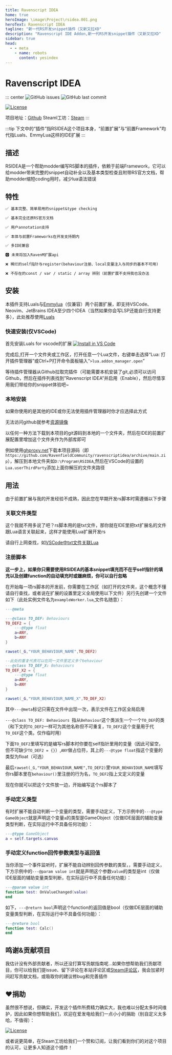 ```yaml
---
title: Ravenscript IDEA
home: true
heroImage: \image\Project\rsidea.001.png
heroText: Ravenscript IDEA
tagline: "新一代RS开发snippet插件（又新又拉XD"
description: "Ravenscript IDE Addon,新一代RS开发snippet插件（又新又拉XD"
sidebar: true
head:
  - - meta
    - name: robots
      content: yesindex
---
```


# Ravenscript IDEA

::: center
![GitHub issues](https://img.shields.io/github/issues/RavenfieldCommunity/ravenscriptidea.svg?style=flat-square&) ![GitHub last commit](https://img.shields.io/github/last-commit/RavenfieldCommunity/ravenscriptidea.svg?style=flat-square&)


[![License](https://img.shields.io/badge/%E6%8E%88%E6%9D%83%E5%9F%BA%E4%BA%8E%E8%AE%B8%E5%8F%AF-GPLv3-lightblue.svg?style=for-the-badge&)](https://github.com/RavenfieldCommunity/ravenscriptidea/blob/main/LICENSE)

项目地址：[Github](https://github.com/RavenfieldCommunity/ravenscriptidea/) Steaml工坊：[Steam](https://steamcommunity.com/sharedfiles/filedetails/?id=3160495493)
:::

:::tip
下文中的“插件”指RSIDEA这个项目本身，“前置扩展”与“前置Framework”均代指Luals、EmmyLua这样的IDE扩展
:::

## 描述

RSIDEA是一个帮助modder编写RS脚本的插件，依赖于前端Framework，它可以给modder带来完整的snippet自动补全以及基本类型检查且附带RS官方文档，帮助modder缩短coding用时，减少lua语法错误


## 特性
```md
✅ 基本完整、简单易用的snippet&type checking

✅ 基本完全还原RS官方文档

✅ 用户annotation支持

✅ 本体与前置Frameworks在开发支持期内

✅ 多IDE兼容

🅾 未来将加入RavenM扩展api

❌ 稀烂的self指针与register(behaviour注册、local变量注入与同步的基本不可用)

❌ 不存在的const / var / static / array 辨别（前置扩展不支持我也没办法
```

## 安装
本插件支持Luals与[Emmylua](https:\\emmylua.github.io)（仅兼容）两个前置扩展，即支持VSCode、Neovim、JetBrains IDEA至少四个IDEA（当然如果你会写LSP还能自行支持更多），此处推荐使用[Luals](https:\\luals.github.io)

### 快速安装(仅VSCode)

首先安装Luals for vscode的扩展 [![Install in VS Code](https://img.shields.io/badge/VS%20Code-Install-blue?style=for-the-badge&logo=visualstudiocode "Install in VS Code")](https://marketplace.visualstudio.com/items?itemName=sumneko.lua)

完成后,打开一个文件夹或工作区，打开任意一个Lua文件，右键单击选择“Lua: 打开插件管理器”或Ctrl+P打开命令面板输入“`>lua.addon_manager.open`”

等待插件管理器从Github拉取完插件（可能需要本机安装了git,必须可以访问Github，然后在插件列表找到”Ravenscript IDEA”并启用（Enable），然后尽情享用我们带给你的snippet体验吧~

### 本地安装

如果你使用的是其他的IDE或你无法使用插件管理器时你才应选择此方式

无法访问github就参考[资源镜像](/cn/RESOURCE.md)

以任何一种方法下载到本项目的git源码到本地的一个文件夹，然后在IDE的前置扩展配置里增加这个文件夹作为外部库即可

例如使用[ghproxy.net](https://ghproxy.net)下载本项目源码（即`https://github.com/RavenfieldCommunity/ravenscriptidea/archive/main.zip`），解压到本地文件夹如`D:\Program\RSIDEA`,然后在VSCode的设置的`Lua.userThirdParty`添加上面你解压的文件夹路径


## 用法

由于前置扩展与我的开发经验不成熟，因此您在早期开发rs脚本时需遵循以下步骤

### 关联文件类型

这个我就不用多说了吧？rs脚本用的是txt文件，那你就在IDE里把txt扩展名的文件跟Lua语言关联起来，这样才能使用Lua扩展开发rs

请自行上网查找，如[VSCode中txt文件关联Lua](https://blog.csdn.net/u012433546/article/details/100566579)

### 注册脚本

**这一步上，如果你只需要使用RSIDEA的基本snippet填充而不在乎self指针的填充以及创建function的自动填充时或嫌麻烦，你可以自行忽略**

在开始每一项rs脚本的开发前，你需要在工作区（如打开的文件夹，这个概念不懂请自行查找，或者说在扩展的设置里定义全局使用以下文件）另行先创建一个文件如下（此处实例文件名为`exampleWorker.lua`,文件名随意）：
```lua
---@meta

---@class TO_DEF: Behaviours 
TO_DEF2 = {
    ---@type float
    a=ANY,
	b=ANY
}

rawset(_G,"YOUR_BEHAVIOUR_NAME",TO_DEF2)

--此处的重复代表可以在同一文件里定义多个behaviour
---@class TO_DEF_X: Behaviours 
TO_DEF_X2 = {
    ---@type float
    a=ANY,
	b=ANY
}

rawset(_G,"YOUR_BEHAVIOUR_NAME_X",TO_DEF_X2)
```

其中`---@meta`标记只需在文件中出现一次，表示文件在工作区全局启用

`---@class TO_DEF: Behaviours `指从`Behaviour`这个类派生一个一个`TO_DEF`的类（和下文的`TO_DEF2`一样可为其他名称但不可重复，`TO_DEF2`这个变量用于代`TO_DEF`这个类。仅作临时用）

下面`TO_DEF2`里填写的是编写rs脚本时你要在self指针里用的变量（因此可留空，但不可缺少`TO_DEF2 = {}`）,`ANY`做占位符，其上的`---@type float`指这个变量的类型为float（可选）

最后`rawset(_G,"YOUR_BEHAVIOUR_NAME",TO_DEF2)`里`YOUR_BEHAVIOUR_NAME`填写你rs脚本里在`behaviour()`里注册的行为名，`TO_DEF2`指上文定义的变量

现在你就可以把这个文件放一边，开始编写这个rs脚本了

### 手动定义类型

有时扩展不能自动判断一个变量的类型，需要手动定义，下方示例中的`---@type GameObject`就是声明这个变量`a`的类型是GameObject（仅做IDE层面的辅助变量类型判断，在实际运行中不具备任何功能）：
```lua
---@type GameObject
a = self.targets.canvas
```

### 手动定义function回传参数类型与返回值

当你添加一个事件监听时，扩展不能自动辨别回传参数的类型，，需要手动定义，下方示例中的`---@param value int`就是声明这个参数`value`的类型是int（仅做IDE层面的辅助变量类型判断，在实际运行中不具备任何功能）：
```lua
---@param value int
function test: OnValueChanged(value)
end
```

如下，`---@return bool`声明这个function的返回值是bool（仅做IDE层面的辅助变量类型判断，在实际运行中不具备任何功能）：
```lua
---@return bool
function test: Calc()
end
```


## 鸣谢&贡献项目

我估计没有外部贡献者，所以还没打算写贡献指南呢...如果你想帮助我们贡献项目，你可以给我们提issue、留下评论在本站评论区或[Steam评论区](https://steamcommunity.com/sharedfiles/filedetails/?id=3160495493)，我会加紧时间赶写贡献文档，或吸取你的建议修bug和完善插件

## ❤捐助

虽然很不想说，但确实，开发这个插件所费精力确实大，我也难以分配太多时间维护，因此如果你想帮助我们，欢迎在爱发电给我们一点小小的捐助（别自定义太多哈，不值得）：

[![License](https://img.shields.io/badge/爱发电-支持我们！-lightpurple.svg?style=for-the-badge&)](https://afdian.net/a/Nsrc233)

或者说更简单，在Steam工坊给我们一个赞和订阅，让我们看到你们的对这个项目的认可，让更多人知道这个插件！



